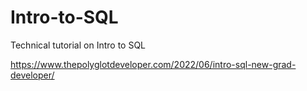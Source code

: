 # Intro-to-SQL
Technical tutorial on Intro to SQL


https://www.thepolyglotdeveloper.com/2022/06/intro-sql-new-grad-developer/

